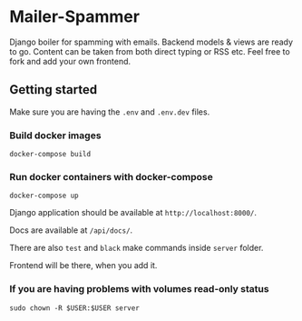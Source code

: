 # Mailer-Spammer

Django boiler for spamming with emails. Backend models & views are ready to go. Content can be taken from both direct
typing or RSS etc. Feel free to fork and add your own frontend.

## Getting started

Make sure you are having the `.env` and `.env.dev` files.

### Build docker images

```console
docker-compose build
```

### Run docker containers with docker-compose

```console
docker-compose up
```

Django application should be available at `http://localhost:8000/`.

Docs are available at `/api/docs/`.

There are also `test` and `black` make commands inside `server` folder.

Frontend will be there, when you add it.

### If you are having problems with volumes read-only status

```console
sudo chown -R $USER:$USER server
```
